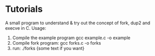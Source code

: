 # Tutorials

A small program to understand & try out the concept of fork, dup2 and execve in C. 
Usage: 
1. Compile the example program
  gcc example.c -o example
2. Compile fork program:
  gcc forks.c -o forks
3. run:
  ./forks {some text if you want}
